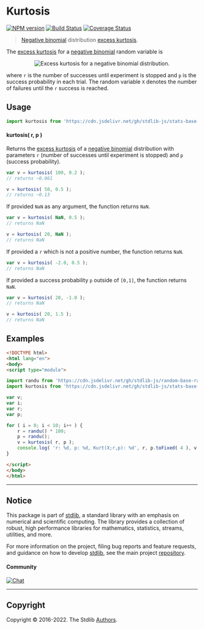 <!--

@license Apache-2.0

Copyright (c) 2018 The Stdlib Authors.

Licensed under the Apache License, Version 2.0 (the "License");
you may not use this file except in compliance with the License.
You may obtain a copy of the License at

   http://www.apache.org/licenses/LICENSE-2.0

Unless required by applicable law or agreed to in writing, software
distributed under the License is distributed on an "AS IS" BASIS,
WITHOUT WARRANTIES OR CONDITIONS OF ANY KIND, either express or implied.
See the License for the specific language governing permissions and
limitations under the License.

-->

# Kurtosis

[![NPM version][npm-image]][npm-url] [![Build Status][test-image]][test-url] [![Coverage Status][coverage-image]][coverage-url] <!-- [![dependencies][dependencies-image]][dependencies-url] -->

> [Negative binomial][negative-binomial-distribution] distribution [excess kurtosis][kurtosis].

<!-- Section to include introductory text. Make sure to keep an empty line after the intro `section` element and another before the `/section` close. -->

<section class="intro">

The [excess kurtosis][kurtosis] for a [negative binomial][negative-binomial-distribution] random variable is

<!-- <equation class="equation" label="eq:negative_binomial_kurtosis" align="center" raw="\operatorname{Kurt}\left( X \right) = \frac{6}{r} + \frac{(1-p)^{2}}{pr}" alt="Excess kurtosis for a negative binomial distribution."> -->

<div class="equation" align="center" data-raw-text="\operatorname{Kurt}\left( X \right) = \frac{6}{r} + \frac{(1-p)^{2}}{pr}" data-equation="eq:negative_binomial_kurtosis">
    <img src="https://cdn.jsdelivr.net/gh/stdlib-js/stdlib@51534079fef45e990850102147e8945fb023d1d0/lib/node_modules/@stdlib/stats/base/dists/negative-binomial/kurtosis/docs/img/equation_negative_binomial_kurtosis.svg" alt="Excess kurtosis for a negative binomial distribution.">
    <br>
</div>

<!-- </equation> -->

where `r` is the number of successes until experiment is stopped and `p` is the success probability in each trial. The random variable `X` denotes the number of failures until the `r` success is reached. 

</section>

<!-- /.intro -->

<!-- Package usage documentation. -->



<section class="usage">

## Usage

```javascript
import kurtosis from 'https://cdn.jsdelivr.net/gh/stdlib-js/stats-base-dists-negative-binomial-kurtosis@esm/index.mjs';
```

#### kurtosis( r, p )

Returns the [excess kurtosis][kurtosis] of a [negative binomial][negative-binomial-distribution] distribution with parameters `r` (number of successes until experiment is stopped) and `p` (success probability).

```javascript
var v = kurtosis( 100, 0.2 );
// returns ~0.061

v = kurtosis( 50, 0.5 );
// returns ~0.13
```

If provided `NaN` as any argument, the function returns `NaN`.

```javascript
var v = kurtosis( NaN, 0.5 );
// returns NaN

v = kurtosis( 20, NaN );
// returns NaN
```

If provided a `r` which is not a positive number, the function returns `NaN`.

```javascript
var v = kurtosis( -2.0, 0.5 );
// returns NaN
```

If provided a success probability `p` outside of `[0,1]`, the function returns `NaN`.

```javascript
var v = kurtosis( 20, -1.0 );
// returns NaN

v = kurtosis( 20, 1.5 );
// returns NaN
```

</section>

<!-- /.usage -->

<!-- Package usage notes. Make sure to keep an empty line after the `section` element and another before the `/section` close. -->

<section class="notes">

</section>

<!-- /.notes -->

<!-- Package usage examples. -->

<section class="examples">

## Examples

<!-- eslint no-undef: "error" -->

```html
<!DOCTYPE html>
<html lang="en">
<body>
<script type="module">

import randu from 'https://cdn.jsdelivr.net/gh/stdlib-js/random-base-randu@esm/index.mjs';
import kurtosis from 'https://cdn.jsdelivr.net/gh/stdlib-js/stats-base-dists-negative-binomial-kurtosis@esm/index.mjs';

var v;
var i;
var r;
var p;

for ( i = 0; i < 10; i++ ) {
    r = randu() * 100;
    p = randu();
    v = kurtosis( r, p );
    console.log( 'r: %d, p: %d, Kurt(X;r,p): %d', r, p.toFixed( 4 ), v.toFixed( 4 ) );
}

</script>
</body>
</html>
```

</section>

<!-- /.examples -->

<!-- Section to include cited references. If references are included, add a horizontal rule *before* the section. Make sure to keep an empty line after the `section` element and another before the `/section` close. -->

<section class="references">

</section>

<!-- /.references -->

<!-- Section for related `stdlib` packages. Do not manually edit this section, as it is automatically populated. -->

<section class="related">

</section>

<!-- /.related -->

<!-- Section for all links. Make sure to keep an empty line after the `section` element and another before the `/section` close. -->


<section class="main-repo" >

* * *

## Notice

This package is part of [stdlib][stdlib], a standard library with an emphasis on numerical and scientific computing. The library provides a collection of robust, high performance libraries for mathematics, statistics, streams, utilities, and more.

For more information on the project, filing bug reports and feature requests, and guidance on how to develop [stdlib][stdlib], see the main project [repository][stdlib].

#### Community

[![Chat][chat-image]][chat-url]

---

## Copyright

Copyright &copy; 2016-2022. The Stdlib [Authors][stdlib-authors].

</section>

<!-- /.stdlib -->

<!-- Section for all links. Make sure to keep an empty line after the `section` element and another before the `/section` close. -->

<section class="links">

[npm-image]: http://img.shields.io/npm/v/@stdlib/stats-base-dists-negative-binomial-kurtosis.svg
[npm-url]: https://npmjs.org/package/@stdlib/stats-base-dists-negative-binomial-kurtosis

[test-image]: https://github.com/stdlib-js/stats-base-dists-negative-binomial-kurtosis/actions/workflows/test.yml/badge.svg?branch=main
[test-url]: https://github.com/stdlib-js/stats-base-dists-negative-binomial-kurtosis/actions/workflows/test.yml?query=branch:main

[coverage-image]: https://img.shields.io/codecov/c/github/stdlib-js/stats-base-dists-negative-binomial-kurtosis/main.svg
[coverage-url]: https://codecov.io/github/stdlib-js/stats-base-dists-negative-binomial-kurtosis?branch=main

<!--

[dependencies-image]: https://img.shields.io/david/stdlib-js/stats-base-dists-negative-binomial-kurtosis.svg
[dependencies-url]: https://david-dm.org/stdlib-js/stats-base-dists-negative-binomial-kurtosis/main

-->

[chat-image]: https://img.shields.io/gitter/room/stdlib-js/stdlib.svg
[chat-url]: https://gitter.im/stdlib-js/stdlib/

[stdlib]: https://github.com/stdlib-js/stdlib

[stdlib-authors]: https://github.com/stdlib-js/stdlib/graphs/contributors

[umd]: https://github.com/umdjs/umd
[es-module]: https://developer.mozilla.org/en-US/docs/Web/JavaScript/Guide/Modules

[deno-url]: https://github.com/stdlib-js/stats-base-dists-negative-binomial-kurtosis/tree/deno
[umd-url]: https://github.com/stdlib-js/stats-base-dists-negative-binomial-kurtosis/tree/umd
[esm-url]: https://github.com/stdlib-js/stats-base-dists-negative-binomial-kurtosis/tree/esm

[negative-binomial-distribution]: https://en.wikipedia.org/wiki/Negative_binomial_distribution

[kurtosis]: https://en.wikipedia.org/wiki/Kurtosis

</section>

<!-- /.links -->
